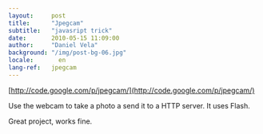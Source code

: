 ```yaml
---
layout:     post
title:      "Jpegcam"
subtitle:   "javasript trick"
date:       2010-05-15 11:09:00
author:     "Daniel Vela"
background: "/img/post-bg-06.jpg"
locale:       en
lang-ref:   jpegcam
---
```


[http://code.google.com/p/jpegcam/](http://code.google.com/p/jpegcam/)     

Use the webcam to take a photo a send it to a HTTP server. It uses Flash.    

Great project, works fine.     

